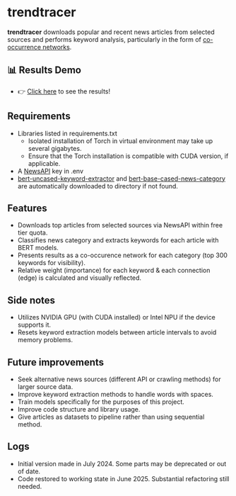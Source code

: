 # trendtracer
**trendtracer** downloads popular and recent news articles from selected sources and performs keyword analysis, particularly in the form of [co-occurrence networks](https://en.wikipedia.org/wiki/Co-occurrence_network). 

## 📊 Results Demo
- 👉 [Click here](https://donngas.github.io/trendtracer/index.html) to see the results!

## Requirements
- Libraries listed in requirements.txt
    - Isolated installation of Torch in virtual environment may take up several gigabytes.
    - Ensure that the Torch installation is compatible with CUDA version, if applicable.
- A [NewsAPI](https://newsapi.org/) key in .env
- [bert-uncased-keyword-extractor](https://huggingface.co/yanekyuk/bert-uncased-keyword-extractor) and [bert-base-cased-news-category](https://huggingface.co/elozano/bert-base-cased-news-category/tree/main) are automatically downloaded to directory if not found.

## Features
- Downloads top articles from selected sources via NewsAPI within free tier quota.
- Classifies news category and extracts keywords for each article with BERT models.
- Presents results as a co-occurence network for each category (top 300 keywords for visibility).
- Relative weight (importance) for each keyword & each connection (edge) is calculated and visually reflected.

## Side notes
- Utilizes NVIDIA GPU (with CUDA installed) or Intel NPU if the device supports it.
- Resets keyword extraction models between article intervals to avoid memory problems.

## Future improvements
- Seek alternative news sources (different API or crawling methods) for larger source data.
- Improve keyword extraction methods to handle words with spaces.
- Train models specifically for the purposes of this project.
- Improve code structure and library usage.
- Give articles as datasets to pipeline rather than using sequential method.

## Logs
- Initial version made in July 2024. Some parts may be deprecated or out of date.
- Code restored to working state in June 2025. Substantial refactoring still needed.
